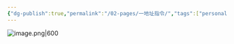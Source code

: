 ```yaml
---
{"dg-publish":true,"permalink":"/02-pages/一地址指令/","tags":["personal/blog","计算机组成原理/指令系统"]}
---
```


![image.png|600](https://yelanyanyu-img-bed.oss-cn-hangzhou.aliyuncs.com/img/blog/2024/11/20241129201857.png)
